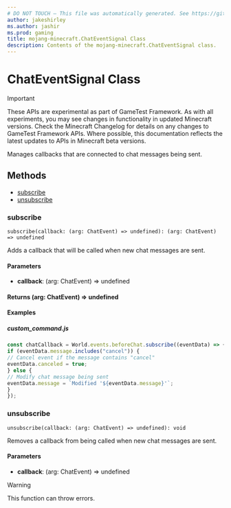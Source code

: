 ```yaml
---
# DO NOT TOUCH — This file was automatically generated. See https://github.com/Mojang/MinecraftScriptingApiDocsGenerator to modify descriptions, examples, etc.
author: jakeshirley
ms.author: jashir
ms.prod: gaming
title: mojang-minecraft.ChatEventSignal Class
description: Contents of the mojang-minecraft.ChatEventSignal class.
---
```

# ChatEventSignal Class
>[!IMPORTANT]
>These APIs are experimental as part of GameTest Framework. As with all experiments, you may see changes in functionality in updated Minecraft versions. Check the Minecraft Changelog for details on any changes to GameTest Framework APIs. Where possible, this documentation reflects the latest updates to APIs in Minecraft beta versions.

Manages callbacks that are connected to chat messages being sent.


## Methods
- [subscribe](#subscribe)
- [unsubscribe](#unsubscribe)
  
### **subscribe**
`
subscribe(callback: (arg: ChatEvent) => undefined): (arg: ChatEvent) => undefined
`

Adds a callback that will be called when new chat messages are sent.
#### **Parameters**
- **callback**: (arg: ChatEvent) => undefined

#### **Returns** (arg: ChatEvent) => undefined


#### **Examples**
##### *custom_command.js*
```javascript
const chatCallback = World.events.beforeChat.subscribe((eventData) => {
if (eventData.message.includes("cancel")) {
// Cancel event if the message contains "cancel"
eventData.canceled = true;
} else {
// Modify chat message being sent
eventData.message = `Modified '${eventData.message}'`;
}
});
```
### **unsubscribe**
`
unsubscribe(callback: (arg: ChatEvent) => undefined): void
`

Removes a callback from being called when new chat messages are sent.
#### **Parameters**
- **callback**: (arg: ChatEvent) => undefined


> [!WARNING]
> This function can throw errors.


